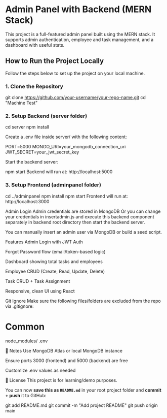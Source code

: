 #  Admin Panel with Backend (MERN Stack)

This project is a full-featured admin panel built using the MERN stack. It supports admin authentication, employee and task management, and a dashboard with useful stats.


##  How to Run the Project Locally

Follow the steps below to set up the project on your local machine.

###  1. Clone the Repository

git clone https://github.com/your-username/your-repo-name.git
cd "Machine Test"
###  2. Setup Backend (server folder)
cd server
npm install

Create a .env file inside server/ with the following content:

PORT=5000
MONGO_URI=your_mongodb_connection_uri
JWT_SECRET=your_jwt_secret_key

Start the backend server:

npm start
Backend will run at: http://localhost:5000

 ### 3. Setup Frontend (adminpanel folder)

cd ../adminpanel
npm install
npm start
Frontend will run at: http://localhost:3000

Admin Login
Admin credentials are stored in MongoDB Or you can change your credentials in insertadmin.js and execute this backend component separately in backend root directory then start the backend server.

You can manually insert an admin user via MongoDB or build a seed script.

Features
Admin Login with JWT Auth

Forgot Password flow (email/token-based logic)

Dashboard showing total tasks and employees

Employee CRUD (Create, Read, Update, Delete)

Task CRUD + Task Assignment

Responsive, clean UI using React



 Git Ignore
Make sure the following files/folders are excluded from the repo via .gitignore:

# Common
node_modules/
.env

📌 Notes
Use MongoDB Atlas or local MongoDB instance

Ensure ports 3000 (frontend) and 5000 (backend) are free

Customize .env values as needed

📃 License
This project is for learning/demo purposes.

You can now **save this as `README.md`** in your root project folder and **commit + push** it to GitHub:

git add README.md
git commit -m "Add project README"
git push origin main
